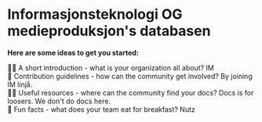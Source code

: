 # Informasjonsteknologi OG medieproduksjon's databasen


<!--

**Here are some ideas to get you started:**

🙋‍♀️ A short introduction - what is your organization all about?
🌈 Contribution guidelines - how can the community get involved?
👩‍💻 Useful resources - where can the community find your docs? Is there anything else the community should know?
🍿 Fun facts - what does your team eat for breakfast?
🧙 Remember, you can do mighty things with the power of [Markdown](https://docs.github.com/github/writing-on-github/getting-started-with-writing-and-formatting-on-github/basic-writing-and-formatting-syntax)
-->

**Here are some ideas to get you started:**

🙋‍♀️ A short introduction - what is your organization all about? IM \
🌈 Contribution guidelines - how can the community get involved? By joining IM linjå. \
👩‍💻 Useful resources - where can the community find your docs? Docs is for loosers. We don't do docs here. \
🍿 Fun facts - what does your team eat for breakfast? Nutz
